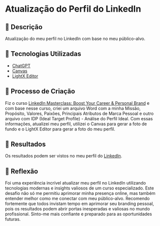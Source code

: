 # Atualização do Perfil do LinkedIn

## 📒 Descrição
Atualização do meu perfil no LinkedIn com base no meu público-alvo.

## 🤖 Tecnologias Utilizadas
- [ChatGPT](https://chat.openai.com/)
- [Canvas](https://www.canva.com/)
- [LightX Editor](https://www.lightxeditor.com)

## 🧐 Processo de Criação
Fiz o curso [LinkedIn Masterclass: Boost Your Career & Personal Brand](https://www.udemy.com/course/linkedin-masterclass-boost-your-career-and-personal-brand-on-linkedin/) e com base nesse curso, criei um arquivo Word com a minha Missão, Propósito, Valores, Paixões, Principais Atributos de Marca Pessoal e outro arquivo com IDP (Ideal Target Profile) - Análise do Perfil Ideal. Com essas informações, atualizei meu perfil, utilizei o Canvas para gerar a foto de fundo e o LightX Editor para gerar a foto do meu perfil.

## 🚀 Resultados
Os resultados podem ser vistos no meu perfil do [LinkedIn](https://www.linkedin.com/in/lucashfsouza/).

## 💭 Reflexão
Foi uma experiência incrível atualizar meu perfil no LinkedIn utilizando tecnologias modernas e insights valiosos de um curso especializado. Este desafio não só me permitiu aprimorar minha presença online, mas também entender melhor como me conectar com meu público-alvo. Recomendo fortemente que todos invistam tempo em aprimorar seu branding pessoal, pois os resultados podem abrir portas inesperadas e valiosas no mundo profissional. Sinto-me mais confiante e preparado para as oportunidades futuras.
